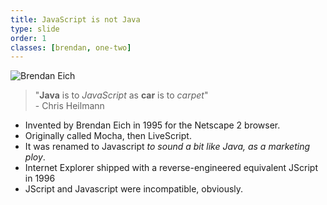 ```yaml
---
title: JavaScript is not Java
type: slide
order: 1
classes: [brendan, one-two]
---
```


![Brendan Eich](./images/brendan-eich.jpg)

> "**Java** is to *JavaScript* as **car** is to *carpet*" <br>- Chris Heilmann

- Invented by Brendan Eich in 1995 for the Netscape 2 browser.
- Originally called Mocha, then LiveScript. 
- It was renamed to Javascript *to sound a bit like Java, as a marketing ploy*.
- Internet Explorer shipped with a reverse-engineered equivalent JScript in 1996
- JScript and Javascript were incompatible, obviously.
